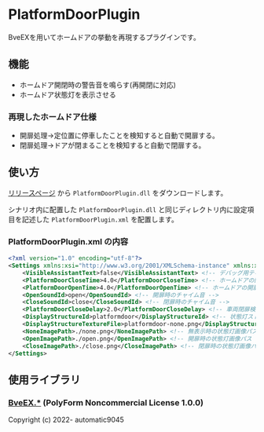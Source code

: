 # PlatformDoorPlugin

BveEXを用いてホームドアの挙動を再現するプラグインです。

## 機能

* ホームドア開閉時の警告音を鳴らす(再開閉に対応)
* ホームドア状態灯を表示させる

### 再現したホームドア仕様

* 開扉処理→定位置に停車したことを検知すると自動で開扉する。
* 閉扉処理→ドアが閉まることを検知すると自動で閉扉する。

## 使い方

[リリースページ](https://github.com/akashiyaki01c/Akashiyaki01c.PlatformDoorPlugin/releases) から `PlatformDoorPlugin.dll` をダウンロードします。

シナリオ内に配置した `PlatformDoorPlugin.dll` と同じディレクトリ内に設定項目を記述した `PlatformDoorPlugin.xml` を配置します。

### PlatformDoorPlugin.xml の内容

```xml
<?xml version="1.0" encoding="utf-8"?>
<Settings xmlns:xsi="http://www.w3.org/2001/XMLSchema-instance" xmlns:xsd="http://www.w3.org/2001/XMLSchema">
    <VisibleAssistantText>false</VisibleAssistantText> <!-- デバッグ用テキストを表示するか -->
    <PlatformDoorCloseTime>4.0</PlatformDoorCloseTime> <!-- ホームドアの閉扉時間 [s] -->
    <PlatformDoorOpenTime>4.0</PlatformDoorOpenTime> <!-- ホームドアの開扉時間 [s] -->
    <OpenSoundId>open</OpenSoundId> <!-- 開扉時のチャイム音 -->
    <CloseSoundId>close</CloseSoundId> <!-- 閉扉時のチャイム音 -->
    <PlatformDoorCloseDelay>2.0</PlatformDoorCloseDelay> <!-- 車両閉扉検知からホームドア閉扉までの遅延時間 [s] -->
    <DisplayStructureId>platformdoor</DisplayStructureId> <!-- 状態灯ストラクチャのId -->
    <DisplayStructureTextureFile>platformdoor-none.png</DisplayStructureTextureFile> <!-- 状態灯ストラクチャの書き換え対象テクスチャId -->
    <NoneImagePath>./none.png</NoneImagePath> <!-- 無表示時の状態灯画像パス -->
    <OpenImagePath>./open.png</OpenImagePath> <!-- 開扉時の状態灯画像パス -->
    <CloseImagePath>./close.png</CloseImagePath> <!-- 閉扉時の状態灯画像パス -->
</Settings>
```

## 使用ライブラリ

### [BveEX.*](https://github.com/automatic9045/BveEX) (PolyForm Noncommercial License 1.0.0)

Copyright (c) 2022- automatic9045